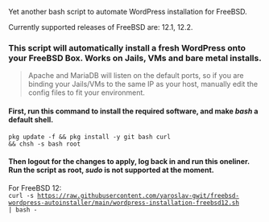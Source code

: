 Yet another bash script to automate WordPress installation for FreeBSD.

Currently supported releases of FreeBSD are: 12.1, 12.2.

### This script will automatically install a fresh WordPress onto your FreeBSD Box. Works on Jails, VMs and bare metal installs.
> Apache and MariaDB will listen on the default ports, so if you are binding your Jails/VMs to the same IP as your host, manually edit the config files to fit your environment.

#### First, run this command to install the required software, and make *bash* a default shell.
<code>pkg update -f && pkg install -y git bash curl && chsh -s bash root</code>

#### Then logout for the changes to apply, log back in and run this oneliner. Run the script as root, *sudo* is not supported at the moment.
For FreeBSD 12:<br>
<code>curl -s https://raw.githubusercontent.com/yaroslav-gwit/freebsd-wordpress-autoinstaller/main/wordpress-installation-freebsd12.sh | bash - </code>
